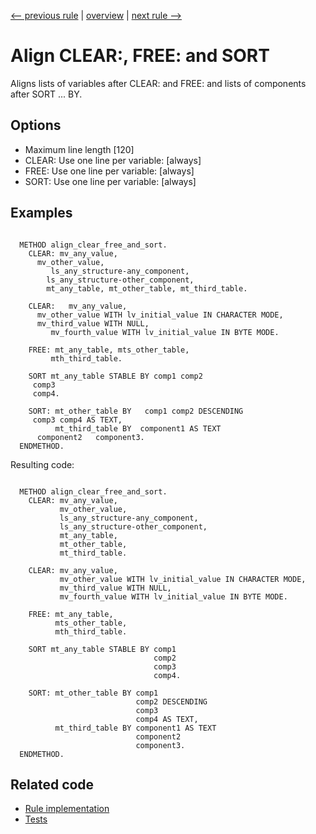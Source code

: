 [<-- previous rule](AlignWithSecondWordRule.md) | [overview](../rules.md) | [next rule -->](AlignSelectClausesRule.md)

# Align CLEAR:, FREE: and SORT

Aligns lists of variables after CLEAR: and FREE: and lists of components after SORT ... BY.

## Options

* Maximum line length \[120\] 
* CLEAR: Use one line per variable: \[always\]
* FREE: Use one line per variable: \[always\]
* SORT: Use one line per variable: \[always\]

## Examples


```ABAP

  METHOD align_clear_free_and_sort.
    CLEAR: mv_any_value,
      mv_other_value,
         ls_any_structure-any_component,
        ls_any_structure-other_component,
        mt_any_table, mt_other_table, mt_third_table.

    CLEAR:   mv_any_value,
      mv_other_value WITH lv_initial_value IN CHARACTER MODE,
      mv_third_value WITH NULL,
         mv_fourth_value WITH lv_initial_value IN BYTE MODE.

    FREE: mt_any_table, mts_other_table,
         mth_third_table.

    SORT mt_any_table STABLE BY comp1 comp2
     comp3
     comp4.

    SORT: mt_other_table BY   comp1 comp2 DESCENDING
     comp3 comp4 AS TEXT,
          mt_third_table BY  component1 AS TEXT
      component2   component3.
  ENDMETHOD.
```

Resulting code:

```ABAP

  METHOD align_clear_free_and_sort.
    CLEAR: mv_any_value,
           mv_other_value,
           ls_any_structure-any_component,
           ls_any_structure-other_component,
           mt_any_table,
           mt_other_table,
           mt_third_table.

    CLEAR: mv_any_value,
           mv_other_value WITH lv_initial_value IN CHARACTER MODE,
           mv_third_value WITH NULL,
           mv_fourth_value WITH lv_initial_value IN BYTE MODE.

    FREE: mt_any_table,
          mts_other_table,
          mth_third_table.

    SORT mt_any_table STABLE BY comp1
                                comp2
                                comp3
                                comp4.

    SORT: mt_other_table BY comp1
                            comp2 DESCENDING
                            comp3
                            comp4 AS TEXT,
          mt_third_table BY component1 AS TEXT
                            component2
                            component3.
  ENDMETHOD.
```

## Related code

* [Rule implementation](../../com.sap.adt.abapcleaner/src/com/sap/adt/abapcleaner/rules/alignment/AlignClearFreeAndSortRule.java)
* [Tests](../../test/com.sap.adt.abapcleaner.test/src/com/sap/adt/abapcleaner/rules/alignment/AlignClearFreeAndSortTest.java)

